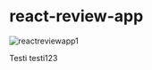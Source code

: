 # react-review-app
![reactreviewapp1](https://user-images.githubusercontent.com/37696410/211024588-42724649-07f9-4863-991c-720f4101b172.png)

Testi testi123
